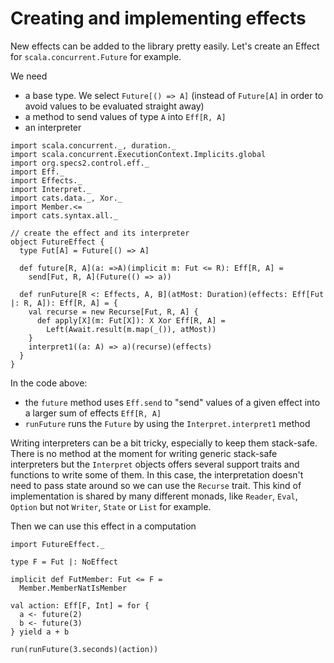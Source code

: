 # Creating and implementing effects

New effects can be added to the library pretty easily. Let's create an Effect for `scala.concurrent.Future` for example.

We need

 - a base type. We select `Future[() => A]` (instead of `Future[A]` in order to avoid values to be evaluated straight away)
 - a method to send values of type `A` into `Eff[R, A]`
 - an interpreter

```tut:silent
import scala.concurrent._, duration._
import scala.concurrent.ExecutionContext.Implicits.global
import org.specs2.control.eff._
import Eff._
import Effects._
import Interpret._
import cats.data._, Xor._
import Member.<=
import cats.syntax.all._

// create the effect and its interpreter
object FutureEffect {
  type Fut[A] = Future[() => A]

  def future[R, A](a: =>A)(implicit m: Fut <= R): Eff[R, A] =
    send[Fut, R, A](Future(() => a))

  def runFuture[R <: Effects, A, B](atMost: Duration)(effects: Eff[Fut |: R, A]): Eff[R, A] = {
    val recurse = new Recurse[Fut, R, A] {
      def apply[X](m: Fut[X]): X Xor Eff[R, A] =
        Left(Await.result(m.map(_()), atMost))
    }
    interpret1((a: A) => a)(recurse)(effects)
  }
}
```

In the code above:

 - the `future` method uses `Eff.send` to "send" values of a given effect into a larger sum of effects `Eff[R, A]`
 - `runFuture` runs the `Future` by using the `Interpret.interpret1` method
  
Writing interpreters can be a bit tricky, especially to keep them stack-safe. There is no method at the moment for writing
generic stack-safe interpreters but the `Interpret` objects offers several support traits and functions to write some of 
them. In this case, the interpretation doesn't need to pass state around so we can use the `Recurse` trait. This kind of 
implementation is shared by many different monads, like `Reader`, `Eval`, `Option` but not `Writer`, `State` or `List` for 
example.

Then we can use this effect in a computation

```tut:silent
import FutureEffect._

type F = Fut |: NoEffect

implicit def FutMember: Fut <= F =
  Member.MemberNatIsMember

val action: Eff[F, Int] = for {
  a <- future(2)
  b <- future(3)
} yield a + b
```
```tut
run(runFuture(3.seconds)(action))
```        

